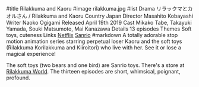 #title Rilakkuma and Kaoru
#image	rilakkuma.jpg
#list
Drama	&#12522;&#12521;&#12483;&#12463;&#12510;&#12392;&#12459;&#12458;&#12523;&#12373;&#12435; / Rilakkuma and Kaoru
Country	Japan
Director	Masahito Kobayashi
Writer	 Naoko Ogigami
Released	April 19th 2019
Cast	Mikako Tabe, Takayuki Yamada, Souki Matsumoto, Mai Kanazawa
Details	13 episodes
Themes	Soft toys, cuteness
Links	[Netflix](https://www.netflix.com/title/80196883) [Sanrio](http://www.san-x.jp/characters/rilakkuma.html)
#markdown
A totally adorable stop motion animation series starring perpetual
loser Kaoru and the soft toys (Rilakkuma Korilakkuma and Kiiroitori)
who live with her. See it or lose a magical experience!

The soft toys (two bears and one bird) are Sanrio toys. There's a store
at [Rilakkuma World](https://rilakkumaworld.com/). The thirteen episodes
are short, whimsical, poignant, profound.

